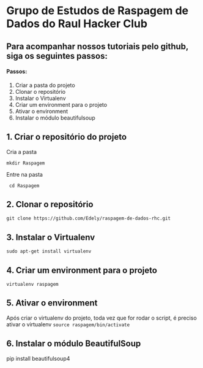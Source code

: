 # Grupo de Estudos de Raspagem de Dados do Raul Hacker Club

## Para acompanhar nossos tutoriais pelo github, siga os seguintes passos:

#### Passos:
1. Criar a pasta do projeto
2. Clonar o repositório
3. Instalar o Virtualenv
4. Criar um environment para o projeto
5. Ativar o environment
6. Instalar o módulo beautifulsoup


## 1. Criar o repositório do projeto

Cria a pasta

``` mkdir Raspagem ```

Entre na pasta

``` cd Raspagem```

## 2. Clonar o repositório
```git clone https://github.com/Edely/raspagem-de-dados-rhc.git```

## 3. Instalar o Virtualenv
``` sudo apt-get install virtualenv ```

## 4. Criar um environment para o projeto
``` virtualenv raspagem ```

## 5. Ativar o environment

Após criar o virtualenv do projeto, toda vez que for rodar o script, é preciso ativar o virtualenv
``` source raspagem/bin/activate ```

## 6. Instalar o módulo BeautifulSoup
pip install beautifulsoup4